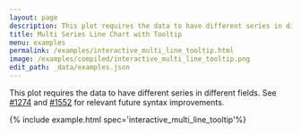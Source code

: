 ```yaml
---
layout: page
description: This plot requires the data to have different series in different fields.  See [#1274](https://github.com/vega/vega-lite/issues/1274) and [#1552](https://github.com/vega/vega-lite/issues/1552) for relevant future syntax improvements.
title: Multi Series Line Chart with Tooltip
menu: examples
permalink: /examples/interactive_multi_line_tooltip.html
image: /examples/compiled/interactive_multi_line_tooltip.png
edit_path: _data/examples.json
---
```


This plot requires the data to have different series in different fields.  See [#1274](https://github.com/vega/vega-lite/issues/1274) and [#1552](https://github.com/vega/vega-lite/issues/1552) for relevant future syntax improvements.

{% include example.html spec='interactive_multi_line_tooltip'%}
